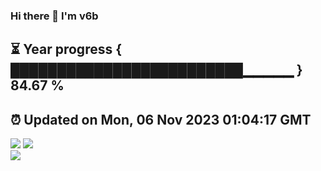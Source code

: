 ### Hi there 👋  I'm v6b  
⏳ Year progress { █████████████████████████▁▁▁▁▁ } 84.67 %
---
⏰ Updated on Mon, 06 Nov 2023 01:04:17 GMT
---
![](https://github-readme-stats.vercel.app/api?username=v6b&bg_color=30,e96443,904e95&title_color=fff&text_color=fff&layout=compact)
![](https://github-readme-stats.vercel.app/api/top-langs/?username=v6b&layout=compact&bg_color=30,e96443,904e95&title_color=fff&text_color=fff)  
![](https://gcore.jsdelivr.net/gh/v6b/v6b@main/assets/github-contribution-grid-snake.svg)

